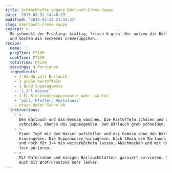 ```yaml
---
title: Schmackhafte vegane Bärlauch-Creme-Suppe
date: '2015-03-31 14:40:59'
modified: '2016-02-24 21:43:32'
slug: baerlauch-creme-suppe
excerpt: >-
  So schmeckt der Frühling: kräftig, frisch & grün! Wir nutzen die Bärlauch-Zeit
  und kochen ein leckeres Cremesüppchen.
recipe:
  name: ''
  prepTime: PT10M
  cookTime: PT15M
  totalTime: PT25M
  servings: 4 Portionen
  ingredients:
    - 2 Hände voll Bärlauch
    - 2 große Kartoffeln
    - 1 Bund Suppengemüse
    - '1,3 l Wasser'
    - 1 EL Bio-Gemüsesuppenwürze oder -würfel
    - 'Salz, Pfeffer, Muskatnuss'
    - etwas Hafer-Sahne oÄ
  instructions:
    - >-
      Den Bärlauch und das Gemüse waschen. Die Kartoffeln schälen und würfelig
      schneiden, ebenso das Suppengemüse. Den Bärlauch grob schneiden.
    - >-
      Einen Topf mit dem Wasser aufstellen und das Gemüse ohne den Bärlauch
      hineingeben. Die Suppenwürze hinzugeben. Nach 10min den Bärlauch dazugeben
      und noch für 3-4 min weiterköcheln lassen. Abschmecken und mit dem Mixstab
      fein pürieren.
    - >-
      Mit Hafersahne und einigen Bärlauchblättern garniert servieren. Schmeckt
      auch mit Brot-Croutons sehr lecker.
---
```


